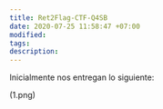 ```yaml
---
title: Ret2Flag-CTF-Q4SB
date: 2020-07-25 11:58:47 +07:00
modified: 
tags:
description:
---
```


Inicialmente nos entregan lo siguiente:

(1.png)
